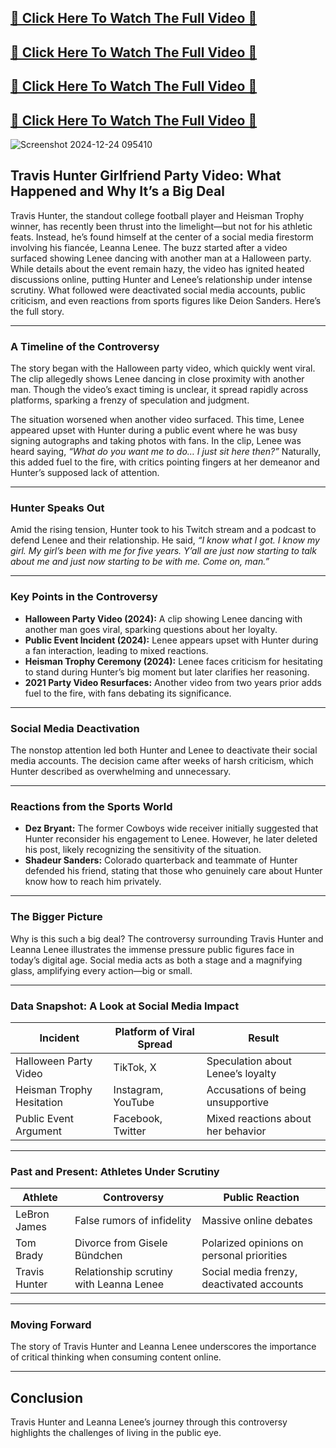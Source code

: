 <!-- Add your Google Search Console meta tag or header code here -->
<!-- Example: <meta name="google-site-verification" content="your_verification_code" /> -->

## [🌈 Click Here To Watch The Full Video 🌈](https://cutt.ly/UeMqQR2B)
## [🌈 Click Here To Watch The Full Video 🌈](https://cutt.ly/UeMqQR2B)
## [🌈 Click Here To Watch The Full Video 🌈](https://cutt.ly/UeMqQR2B)
## [🌈 Click Here To Watch The Full Video 🌈](https://cutt.ly/UeMqQR2B)

![Screenshot 2024-12-24 095410](https://github.com/user-attachments/assets/815e26b2-b104-4758-8f84-71130632062d)

## Travis Hunter Girlfriend Party Video: What Happened and Why It’s a Big Deal

Travis Hunter, the standout college football player and Heisman Trophy winner, has recently been thrust into the limelight—but not for his athletic feats. Instead, he’s found himself at the center of a social media firestorm involving his fiancée, Leanna Lenee. The buzz started after a video surfaced showing Lenee dancing with another man at a Halloween party. While details about the event remain hazy, the video has ignited heated discussions online, putting Hunter and Lenee’s relationship under intense scrutiny. What followed were deactivated social media accounts, public criticism, and even reactions from sports figures like Deion Sanders. Here’s the full story.

---

### A Timeline of the Controversy

The story began with the Halloween party video, which quickly went viral. The clip allegedly shows Lenee dancing in close proximity with another man. Though the video’s exact timing is unclear, it spread rapidly across platforms, sparking a frenzy of speculation and judgment.

The situation worsened when another video surfaced. This time, Lenee appeared upset with Hunter during a public event where he was busy signing autographs and taking photos with fans. In the clip, Lenee was heard saying, *“What do you want me to do… I just sit here then?”* Naturally, this added fuel to the fire, with critics pointing fingers at her demeanor and Hunter’s supposed lack of attention.

---

### Hunter Speaks Out

Amid the rising tension, Hunter took to his Twitch stream and a podcast to defend Lenee and their relationship. He said, *“I know what I got. I know my girl. My girl’s been with me for five years. Y’all are just now starting to talk about me and just now starting to be with me. Come on, man.”*

---

### Key Points in the Controversy

- **Halloween Party Video (2024):** A clip showing Lenee dancing with another man goes viral, sparking questions about her loyalty.
- **Public Event Incident (2024):** Lenee appears upset with Hunter during a fan interaction, leading to mixed reactions.
- **Heisman Trophy Ceremony (2024):** Lenee faces criticism for hesitating to stand during Hunter’s big moment but later clarifies her reasoning.
- **2021 Party Video Resurfaces:** Another video from two years prior adds fuel to the fire, with fans debating its significance.

---

### Social Media Deactivation

The nonstop attention led both Hunter and Lenee to deactivate their social media accounts. The decision came after weeks of harsh criticism, which Hunter described as overwhelming and unnecessary.

---

### Reactions from the Sports World

- **Dez Bryant:** The former Cowboys wide receiver initially suggested that Hunter reconsider his engagement to Lenee. However, he later deleted his post, likely recognizing the sensitivity of the situation.
- **Shadeur Sanders:** Colorado quarterback and teammate of Hunter defended his friend, stating that those who genuinely care about Hunter know how to reach him privately.

---

### The Bigger Picture

Why is this such a big deal? The controversy surrounding Travis Hunter and Leanna Lenee illustrates the immense pressure public figures face in today’s digital age. Social media acts as both a stage and a magnifying glass, amplifying every action—big or small.

---

### Data Snapshot: A Look at Social Media Impact

| **Incident**                | **Platform of Viral Spread** | **Result**                                         |
|-----------------------------|-----------------------------|--------------------------------------------------|
| Halloween Party Video       | TikTok, X                  | Speculation about Lenee’s loyalty                |
| Heisman Trophy Hesitation   | Instagram, YouTube         | Accusations of being unsupportive                |
| Public Event Argument       | Facebook, Twitter          | Mixed reactions about her behavior               |

---

### Past and Present: Athletes Under Scrutiny

| **Athlete**      | **Controversy**                              | **Public Reaction**                          |
|------------------|---------------------------------------------|---------------------------------------------|
| LeBron James     | False rumors of infidelity                 | Massive online debates                      |
| Tom Brady        | Divorce from Gisele Bündchen               | Polarized opinions on personal priorities   |
| Travis Hunter    | Relationship scrutiny with Leanna Lenee    | Social media frenzy, deactivated accounts   |

---

### Moving Forward

The story of Travis Hunter and Leanna Lenee underscores the importance of critical thinking when consuming content online.

---

## Conclusion

Travis Hunter and Leanna Lenee’s journey through this controversy highlights the challenges of living in the public eye.

